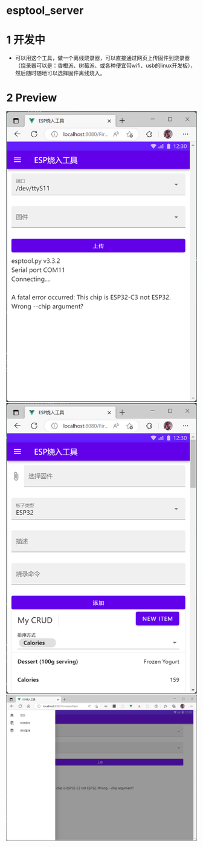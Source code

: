 # esptool_server
# 1 开发中
* 可以用这个工具，做一个离线烧录器，可以直接通过网页上传固件到烧录器（烧录器可以是：香橙派、树莓派、或各种便宜带wifi、usb的linux开发板），然后随时随地可以选择固件离线烧入。
# 2 Preview


![1](1.png)
![2](2.png)
![3](3.png)
